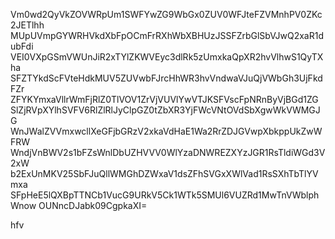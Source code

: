 Vm0wd2QyVkZOVWRpUm1SWFYwZG9WbGx0ZUV0WFJteFZVMnhPV0ZKc2JETlhh
MUpUVmpGYWRHVkdXbFpOCmFrRXhWbXBHUzJSSFZrbGlSbVJwQ2xaR1dubFdi
VEI0VXpGSmVWUnJiR2xTYlZKWVEyc3dlRk5zUmxkaQpXR2hvVlhwS1QyTXha
SFZTYkdScFVteHdkMUV5ZUVwbFJrcHhWR3hvVndwaVJuQjVWbGh3UjFkdFZr
ZFYKYmxaVllrWmFjRlZ0TlVOV1ZrVjVUVlYwVTJKSFVscFpNRnByVjBGd1ZG
SlZjRVpXYlhSVFV6RlZlRlJyClpGZ0tZbXR3YjFWcVNtOVdSbXgwWkVWMGJG
WnJWalZVVmxwcllXeGFjbGRzV2xkaVdHaE1Wa2RrZDJGVwpXbkppUkZwWFRW
WndjVnBWV2s1bFZsWnlDbUZHVVV0WlYzaDNWREZXYzJGR1RsTldiWGd3V2xW
b2ExUnMKV25SbFJuQllWMGhDZWxaV1dsZFhSVGxXWlVad1RsSXhTbTlYVmxa
SFpHeE5lQXBpTTNCb1VucG9URkV5Ck1WTk5SMUl6VUZRd1MwTnVWblphWnow
OUNncDJabk09CgpkaXI=

hfv